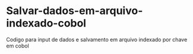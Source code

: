 # Salvar-dados-em-arquivo-indexado-cobol
 Codigo para input de dados e salvamento em arquivo indexado por chave em cobol
